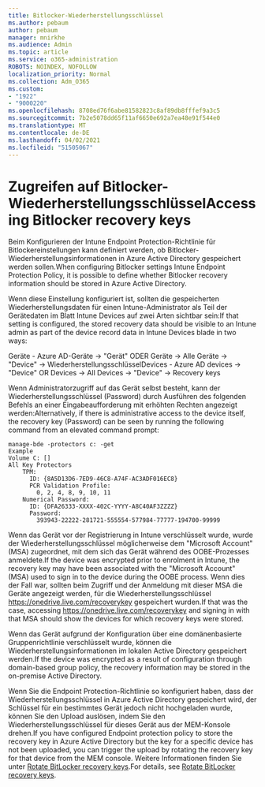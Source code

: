 ```yaml
---
title: Bitlocker-Wiederherstellungsschlüssel
ms.author: pebaum
author: pebaum
manager: mnirkhe
ms.audience: Admin
ms.topic: article
ms.service: o365-administration
ROBOTS: NOINDEX, NOFOLLOW
localization_priority: Normal
ms.collection: Adm_O365
ms.custom:
- "1922"
- "9000220"
ms.openlocfilehash: 8708ed76f6abe81582823c8af89db8fffef9a3c5
ms.sourcegitcommit: 7b2e5078dd65f11af6650e692a7ea48e91f544e0
ms.translationtype: MT
ms.contentlocale: de-DE
ms.lasthandoff: 04/02/2021
ms.locfileid: "51505067"
---
```

# <a name="accessing-bitlocker-recovery-keys"></a><span data-ttu-id="0ae2b-102">Zugreifen auf Bitlocker-Wiederherstellungsschlüssel</span><span class="sxs-lookup"><span data-stu-id="0ae2b-102">Accessing Bitlocker recovery keys</span></span>

<span data-ttu-id="0ae2b-103">Beim Konfigurieren der Intune Endpoint Protection-Richtlinie für Bitlockereinstellungen kann definiert werden, ob Bitlocker-Wiederherstellungsinformationen in Azure Active Directory gespeichert werden sollen.</span><span class="sxs-lookup"><span data-stu-id="0ae2b-103">When configuring Bitlocker settings Intune Endpoint Protection Policy, it is possible to define whether Bitlocker recovery information should be stored in Azure Active Directory.</span></span>

<span data-ttu-id="0ae2b-104">Wenn diese Einstellung konfiguriert ist, sollten die gespeicherten Wiederherstellungsdaten für einen Intune-Administrator als Teil der Gerätedaten im Blatt Intune Devices auf zwei Arten sichtbar sein:</span><span class="sxs-lookup"><span data-stu-id="0ae2b-104">If that setting is configured, the stored recovery data should be visible to an Intune admin as part of the device record data in Intune Devices blade in two ways:</span></span>

<span data-ttu-id="0ae2b-105">Geräte - Azure AD-Geräte -> "Gerät" ODER Geräte -> Alle Geräte -> "Device" -> Wiederherstellungsschlüssel</span><span class="sxs-lookup"><span data-stu-id="0ae2b-105">Devices - Azure AD devices -> "Device"  OR Devices -> All Devices -> "Device" -> Recovery keys</span></span>

<span data-ttu-id="0ae2b-106">Wenn Administratorzugriff auf das Gerät selbst besteht, kann der Wiederherstellungsschlüssel (Password) durch Ausführen des folgenden Befehls an einer Eingabeaufforderung mit erhöhten Rechten angezeigt werden:</span><span class="sxs-lookup"><span data-stu-id="0ae2b-106">Alternatively, if there is administrative access to the device itself, the recovery key (Password) can be seen by running the following command from an elevated command prompt:</span></span>

```
manage-bde -protectors c: -get
Example
Volume C: []
All Key Protectors
    TPM:
      ID: {8A5D13D6-7ED9-46C8-A74F-AC3ADF016EC8}
      PCR Validation Profile:
        0, 2, 4, 8, 9, 10, 11
    Numerical Password:
      ID: {DFA26333-XXXX-402C-YYYY-A8C40AF3ZZZZ}
      Password:
        393943-22222-281721-555554-577984-77777-194700-99999
```
<span data-ttu-id="0ae2b-107">Wenn das Gerät vor der Registrierung in Intune verschlüsselt wurde, wurde der Wiederherstellungsschlüssel möglicherweise dem "Microsoft Account" (MSA) zugeordnet, mit dem sich das Gerät während des OOBE-Prozesses anmeldete.</span><span class="sxs-lookup"><span data-stu-id="0ae2b-107">If the device was encrypted prior to enrolment in Intune, the recovery key may have been associated with the "Microsoft Account" (MSA) used to sign in to the device during the OOBE process.</span></span> <span data-ttu-id="0ae2b-108">Wenn dies der Fall war, sollten beim Zugriff und der Anmeldung mit dieser MSA die Geräte angezeigt werden, für die Wiederherstellungsschlüssel  https://onedrive.live.com/recoverykey gespeichert wurden.</span><span class="sxs-lookup"><span data-stu-id="0ae2b-108">If that was the case, accessing  https://onedrive.live.com/recoverykey and signing in with that MSA should show the devices for which recovery keys were stored.</span></span>
 
<span data-ttu-id="0ae2b-109">Wenn das Gerät aufgrund der Konfiguration über eine domänenbasierte Gruppenrichtlinie verschlüsselt wurde, können die Wiederherstellungsinformationen im lokalen Active Directory gespeichert werden.</span><span class="sxs-lookup"><span data-stu-id="0ae2b-109">If the device was encrypted as a result of configuration through domain-based group policy, the recovery information may be stored in the on-premise Active Directory.</span></span>

<span data-ttu-id="0ae2b-110">Wenn Sie die Endpoint Protection-Richtlinie so konfiguriert haben, dass der Wiederherstellungsschlüssel in Azure Active Directory gespeichert wird, der Schlüssel für ein bestimmtes Gerät jedoch nicht hochgeladen wurde, können Sie den Upload auslösen, indem Sie den Wiederherstellungsschlüssel für dieses Gerät aus der MEM-Konsole drehen.</span><span class="sxs-lookup"><span data-stu-id="0ae2b-110">If you have configured Endpoint protection policy to store the recovery key in Azure Active Directory but the key for a specific device has not been uploaded, you can trigger the upload by rotating the recovery key for that device from the MEM console.</span></span> <span data-ttu-id="0ae2b-111">Weitere Informationen finden Sie unter [Rotate BitLocker recovery keys](https://docs.microsoft.com/mem/intune/protect/encrypt-devices#view-details-for-recovery-keys).</span><span class="sxs-lookup"><span data-stu-id="0ae2b-111">For details, see [Rotate BitLocker recovery keys](https://docs.microsoft.com/mem/intune/protect/encrypt-devices#view-details-for-recovery-keys).</span></span>

